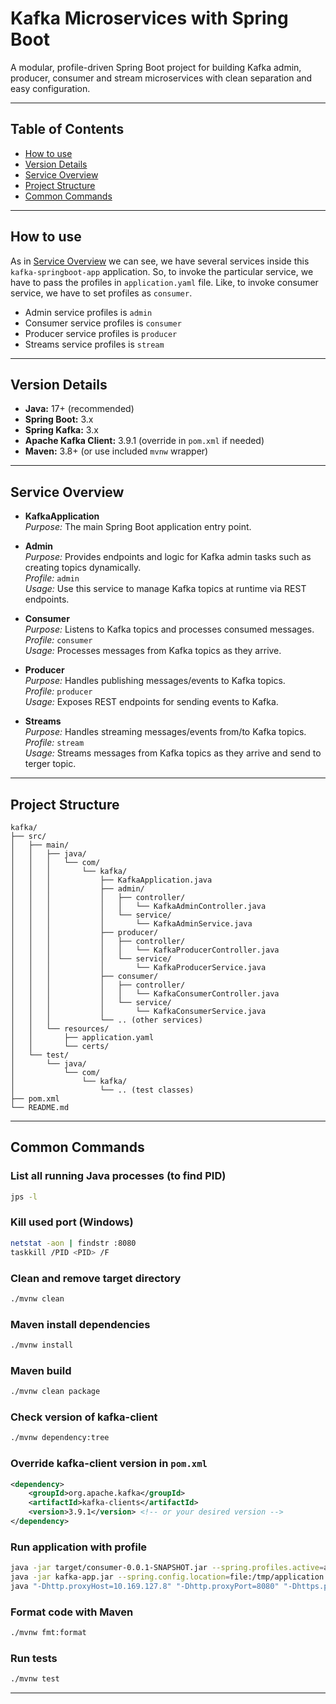 # Kafka Microservices with Spring Boot

A modular, profile-driven Spring Boot project for building Kafka admin, producer, consumer and stream microservices with clean separation and easy configuration.

---

## Table of Contents

* [How to use](#how-to-use)
* [Version Details](#version-details)
* [Service Overview](#service-overview)
* [Project Structure](#project-structure)
* [Common Commands](#common-commands)

---

## How to use

As in [Service Overview](#service-overview) we can see, we have several services inside this `kafka-springboot-app` application. So, to invoke the particular service, we have to pass the profiles in `application.yaml` file. Like, to invoke consumer service, we have to set profiles as `consumer`.

- Admin service profiles is `admin`
- Consumer service profiles is `consumer`
- Producer service profiles is `producer`
- Streams service profiles is `stream`

---

## Version Details

- **Java:** 17+ (recommended)
- **Spring Boot:** 3.x
- **Spring Kafka:** 3.x
- **Apache Kafka Client:** 3.9.1 (override in `pom.xml` if needed)
- **Maven:** 3.8+ (or use included `mvnw` wrapper)

---

## Service Overview

- **KafkaApplication**  
  *Purpose:* The main Spring Boot application entry point.


- **Admin**  
  *Purpose:* Provides endpoints and logic for Kafka admin tasks such as creating topics dynamically.  
  *Profile:* `admin`  
  *Usage:* Use this service to manage Kafka topics at runtime via REST endpoints.


- **Consumer**  
  *Purpose:* Listens to Kafka topics and processes consumed messages.  
  *Profile:* `consumer`  
  *Usage:* Processes messages from Kafka topics as they arrive.


- **Producer**  
  *Purpose:* Handles publishing messages/events to Kafka topics.  
  *Profile:* `producer`  
  *Usage:* Exposes REST endpoints for sending events to Kafka.


- **Streams**  
  *Purpose:* Handles streaming messages/events from/to Kafka topics.  
  *Profile:* `stream`  
  *Usage:* Streams messages from Kafka topics as they arrive and send to terger topic.

---

## Project Structure

```
kafka/
├── src/
│   ├── main/
│   │   ├── java/
│   │   │   └── com/
│   │   │       └── kafka/
│   │   │           ├── KafkaApplication.java
│   │   │           ├── admin/
│   │   │           │   ├── controller/
│   │   │           │   │   └── KafkaAdminController.java
│   │   │           │   └── service/
│   │   │           │       └── KafkaAdminService.java
│   │   │           ├── producer/
│   │   │           │   ├── controller/
│   │   │           │   │   └── KafkaProducerController.java
│   │   │           │   └── service/
│   │   │           │       └── KafkaProducerService.java
│   │   │           ├── consumer/
│   │   │           │   ├── controller/
│   │   │           │   │   └── KafkaConsumerController.java
│   │   │           │   └── service/
│   │   │           │       └── KafkaConsumerService.java
│   │   │           └── .. (other services)
│   │   └── resources/
│   │       ├── application.yaml
│   │       └── certs/
│   └── test/
│       └── java/
│           └── com/
│               └── kafka/
│                   └── .. (test classes)
├── pom.xml
└── README.md
```

---

## Common Commands

### List all running Java processes (to find PID)
```sh
jps -l
```

### Kill used port (Windows)
```sh
netstat -aon | findstr :8080
taskkill /PID <PID> /F
```

### Clean and remove target directory
```sh
./mvnw clean
```

### Maven install dependencies
```sh
./mvnw install
```

### Maven build
```sh
./mvnw clean package
```

### Check version of kafka-client
```sh
./mvnw dependency:tree
```

### Override kafka-client version in `pom.xml`
```xml
<dependency>
    <groupId>org.apache.kafka</groupId>
    <artifactId>kafka-clients</artifactId>
    <version>3.9.1</version> <!-- or your desired version -->
</dependency>
```

### Run application with profile
```sh
java -jar target/consumer-0.0.1-SNAPSHOT.jar --spring.profiles.active=admin
java -jar kafka-app.jar --spring.config.location=file:/tmp/application.yaml --spring.profiles.active=consumer
java "-Dhttp.proxyHost=10.169.127.8" "-Dhttp.proxyPort=8080" "-Dhttps.proxyHost=10.169.127.8" "-Dhttps.proxyPort=8080" -jar target/consumer-0.0.1-SNAPSHOT.jar
```

### Format code with Maven
```sh
./mvnw fmt:format
```

### Run tests
```sh
./mvnw test
```

---
